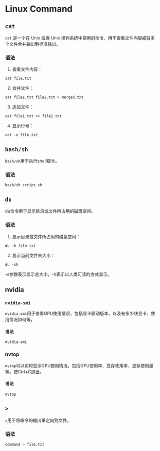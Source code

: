 # Linux Command
## `cat`
`cat` 是一个在 Unix 或类 Unix 操作系统中常用的命令，用于查看文件内容或将多个文件合并输出到标准输出。
### 语法
1. 查看文件内容：
```shell
cat file.txt
```
2. 合并文件：
```shell
cat file1.txt file2.txt > merged.txt
```
3. 追加文件：
```shell
cat file1.txt >> file2.txt
```
4. 显示行号：
```shell
cat -n file.txt
```

## `bash/sh`
`bash/sh`用于执行shell脚本。
### 语法
```shell
bash/sh script.sh
```

## `du`
du命令用于显示目录或文件所占用的磁盘空间。
### 语法
1. 显示目录或文件所占用的磁盘空间：
```shell
du -h file.txt
```
2. 显示当前文件夹大小：
```shell
du -sh
```
-s参数表示显示总大小，-h表示以人类可读的方式显示。

## nvidia
### `nvidia-smi`
`nvidia-smi`用于查看GPU使用情况，包括显卡驱动版本，以及有多少块显卡、使用情况如何等。
#### 语法
```shell
nvidia-smi
```
### nvtop
`nvtop`可以实时显示GPU使用情况，包括GPU使用率、显存使用率、显存使用量等。按Ctrl+C退出。
#### 语法
```shell
nvtop
```

## `>`
`>`用于将命令的输出重定向到文件。
### 语法
```shell
command > file.txt
```
